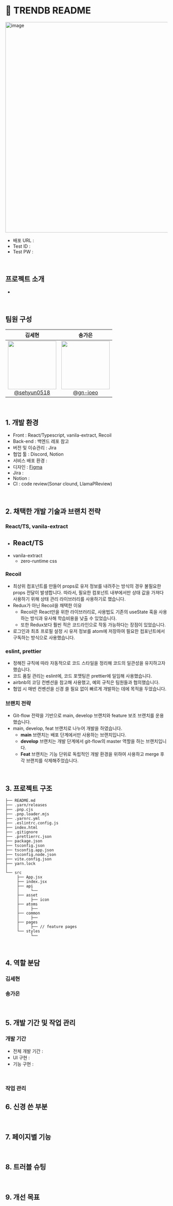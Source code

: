 # 📖 TRENDB README

<img width="654" alt="image" src="https://github.com/user-attachments/assets/9b518f95-a34f-491a-8ff5-2370fa3da076">


- 배포 URL : 
- Test ID : 
- Test PW : 

<br>

## 프로젝트 소개
- 

<br>

## 팀원 구성

<div align="center">

| **김세현** | **송가은** | 
| :------: |  :------: | 
| [<img src="https://github.com/user-attachments/assets/0ec92cc1-539d-4717-baf8-b8dfb4ef6303" height=150 width=150> <br/> @sehyun0518](https://github.com/sehyun0518) | [<img src="https://github.com/user-attachments/assets/b6343692-50fe-4073-941d-7d73d00c36b4" height=150 width=150> <br/> @gn-ioeo](https://github.com/gn-ioeo) | 

</div>

<br>

## 1. 개발 환경

- Front : React/Typescript, vanila-extract, Recoil
- Back-end : 백엔드 레포 참고
- 버전 및 이슈관리 : Jira
- 협업 툴 : Discord, Notion
- 서비스 배포 환경 : 
- 디자인 : [Figma](https://www.figma.com/file/fAisC2pEKzxTOzet9CfqML/README(oh-my-code)?node-id=39%3A1814)
- Jira :
- Notion :
- CI : code review(Sonar clound, LlamaPReview)
<br>

## 2. 채택한 개발 기술과 브랜치 전략

### React/TS, vanila-extract

- React/TS
    - 
- vanila-extract
    - zero-runtime css
    
### Recoil

- 최상위 컴포넌트를 만들어 props로 유저 정보를 내려주는 방식의 경우 불필요한 props 전달이 발생합니다. 따라서, 필요한 컴포넌트 내부에서만 상태 값을 가져다 사용하기 위해 상태 관리 라이브러리를 사용하기로 했습니다.
- Redux가 아닌 Recoil을 채택한 이유
    - Recoil은 React만을 위한 라이브러리로, 사용법도 기존의 useState 훅을 사용하는 방식과 유사해 학습비용을 낮출 수 있었습니다.
    - 또한 Redux보다 훨씬 적은 코드라인으로 작동 가능하다는 장점이 있었습니다.
- 로그인과 최초 프로필 설정 시 유저 정보를 atom에 저장하여 필요한 컴포넌트에서 구독하는 방식으로 사용했습니다.

### eslint, prettier

- 정해진 규칙에 따라 자동적으로 코드 스타일을 정리해 코드의 일관성을 유지하고자 했습니다.
- 코드 품질 관리는 eslint에, 코드 포맷팅은 prettier에 일임해 사용했습니다.
- airbnb의 코딩 컨벤션을 참고해 사용했고, 예외 규칙은 팀원들과 협의했습니다.
- 협업 시 매번 컨벤션을 신경 쓸 필요 없이 빠르게 개발하는 데에 목적을 두었습니다.

### 브랜치 전략

- Git-flow 전략을 기반으로 main, develop 브랜치와 feature 보조 브랜치를 운용했습니다.
- main, develop, feat 브랜치로 나누어 개발을 하였습니다.
    - **main** 브랜치는 배포 단계에서만 사용하는 브랜치입니다.
    - **develop** 브랜치는 개발 단계에서 git-flow의 master 역할을 하는 브랜치입니다.
    - **Feat** 브랜치는 기능 단위로 독립적인 개발 환경을 위하여 사용하고 merge 후 각 브랜치를 삭제해주었습니다.

<br>

## 3. 프로젝트 구조

```
├── README.md
├── .yarn/releases
├── .pnp.cjs
├── .pnp.loader.mjs
├── .yarnrc.yml
├── .eslintrc.config.js
├── index.html
├── .gitignore
├── .prettierrc.json
├── package.json
├── tsconfig.json
├── tsconfig.app.json
├── tsconfig.node.json
├── vite.config.json
├── yarn.lock
│
└── src
     ├── App.jsx
     ├── index.jsx
     ├── api
     │     └── 
     ├── asset
     │     ├── icon
     ├── atoms
     │     ├── 
     ├── common
     │     ├── 
     ├── pages
     │     ├── // feature pages
     └── styles
           └── 
```

<br>

## 4. 역할 분담

### 김세현
### 송가은

<br>

## 5. 개발 기간 및 작업 관리

### 개발 기간

- 전체 개발 기간 : 
- UI 구현 : 
- 기능 구현 : 

<br>

### 작업 관리


## 6. 신경 쓴 부분

<br>

## 7. 페이지별 기능

<br>

## 8. 트러블 슈팅


<br>

## 9. 개선 목표

<br>
